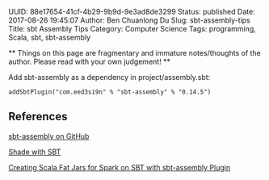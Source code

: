 UUID: 88e17654-41cf-4b29-9b9d-9e3ad8de3299
Status: published
Date: 2017-08-26 19:45:07
Author: Ben Chuanlong Du
Slug: sbt-assembly-tips
Title: sbt Assembly Tips
Category: Computer Science
Tags: programming, Scala, sbt, sbt-assembly

**
Things on this page are
fragmentary and immature notes/thoughts of the author.
Please read with your own judgement!
**


Add sbt-assembly as a dependency in project/assembly.sbt:

    addSbtPlugin("com.eed3si9n" % "sbt-assembly" % "0.14.5")

## References

[sbt-assembly on GitHub](https://github.com/sbt/sbt-assembly)

[Shade with SBT](http://manuzhang.github.io/2016/10/15/shading.html)

[Creating Scala Fat Jars for Spark on SBT with sbt-assembly Plugin](http://queirozf.com/entries/creating-scala-fat-jars-for-spark-on-sbt-with-sbt-assembly-plugin)

